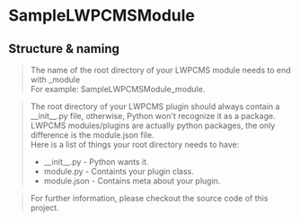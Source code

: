 # SampleLWPCMSModule
## Structure & naming
> The name of the root directory of your LWPCMS module needs to end with _module<br>
> For example: SampleLWPCMSModule_module.

> The root directory of your LWPCMS plugin should always contain a \_\_init\_\_.py file,
> otherwise, Python won't recognize it as a package.
> LWPCMS modules/plugins are actually python packages, the only difference is the
> module.json file.<br>
> Here is a list of things your root directory needs to have:
> * \_\_init\_\_.py - Python wants it.
> * module.py - Containts your plugin class.
> * module.json - Contains meta about your plugin.

> For further information, please checkout the source code of this project.

